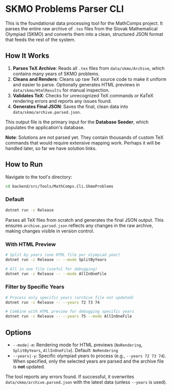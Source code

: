 # SKMO Problems Parser CLI

This is the foundational data processing tool for the MathComps project. It parses the entire raw archive of `.tex` files from the Slovak Mathematical Olympiad (SKMO) and converts them into a clean, structured JSON format that feeds the rest of the system.

## How It Works

1.  **Parses TeX Archive**: Reads all `.tex` files from `data/skmo/Archive`, which contains many years of SKMO problems.
2.  **Cleans and Renders**: Cleans up raw TeX source code to make it uniform and easier to parse. Optionally generates HTML previews in `data/skmo/HtmlResults` for manual inspection.
3.  **Validates TeX**: Checks for unrecognized TeX commands or KaTeX rendering errors and reports any issues found.
4.  **Generates Final JSON**: Saves the final, clean data into `data/skmo/archive.parsed.json`.

This output file is the primary input for the **Database Seeder**, which populates the application's database.

**Note**: Solutions are not parsed yet. They contain thousands of custom TeX commands that would require extensive mapping work. Perhaps it will be handled later, so far we have solution links.

## How to Run

Navigate to the tool's directory:

```bash
cd backend/src/Tools/MathComps.Cli.SkmoProblems
```

### Default

```bash
dotnet run -c Release
```

Parses all TeX files from scratch and generates the final JSON output. This ensures `archive.parsed.json` reflects any changes in the raw archive, making changes visible in version control.

### With HTML Preview

```bash
# Split by years (one HTML file per olympiad year)
dotnet run -c Release -- --mode SplitByYears

# All in one file (useful for debugging)
dotnet run -c Release -- --mode AllInOneFile
```

### Filter by Specific Years

```bash
# Process only specific years (archive file not updated)
dotnet run -c Release -- --years 72 73 74

# Combine with HTML preview for debugging specific years
dotnet run -c Release -- --years 75 --mode AllInOneFile
```

## Options

- `--mode|-m`: Rendering mode for HTML previews (`NoRendering`, `SplitByYears`, `AllInOneFile`). Default: `NoRendering`
- `--years|-y`: Specific olympiad years to process (e.g., `--years 72 73 74`). When specified, only the selected years are parsed and the archive file is **not** updated.

The tool reports any errors found. If successful, it overwrites `data/skmo/archive.parsed.json` with the latest data (unless `--years` is used).
